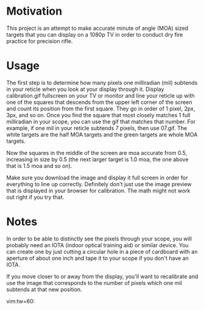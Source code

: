 # Motivation

This project is an attempt to make accurate minute of angle
(MOA) sized targets that you can display on a 1080p TV in
order to conduct dry fire practice for precision rifle.

# Usage

The first step is to determine how many pixels one
milliradian (mil) subtends in your reticle when you look at
your display through it. Display calibration.gif fullscreen
on your TV or monitor and line your reticle up with one of
the squares that descends from the upper left corner of the
screen and count its position from the first square. They go
in order of 1 pixel, 2px, 3px, and so on. Once you find the
square that most closely matches 1 full milliradian in your
scope, you can use the gif that matches that number. For
example, if one mil in your reticle subtends 7 pixels, then
use 07.gif. The white targets are the half MOA targets and
the green targets are whole MOA targets.

Now the squares in the middle of the screen are moa accurate
from 0.5, increasing in size by 0.5 (the next larger target
is 1.0 moa, the one above that is 1.5 moa and so on).

Make sure you download the image and display it full screen
in order for everything to line up correctly. Definitely
don't just use the image preview that is displayed in your
browser for calibration. The math might not work out right
if you try that.

# Notes

In order to be able to distinctly see the pixels through
your scope, you will probably need an IOTA (indoor optical
training aid) or similar device. You can create one by just
cutting a circular hole in a piece of cardboard with an
aperture of about one inch and tape it to your scope if you
don't have an IOTA.

If you move closer to or away from the display, you'll want
to recalibrate and use the image that corresponds to the
number of pixels which one mil subtends at that new
position.

vim:tw=60:

